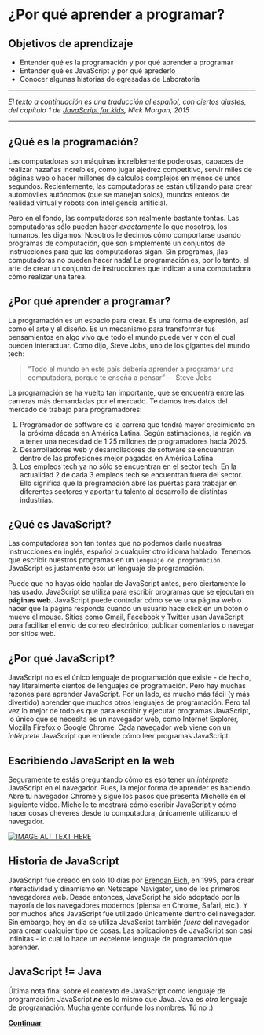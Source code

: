 # ¿Por qué aprender a programar?
## Objetivos de aprendizaje
- Entender qué es la programación y por qué aprender a programar
- Entender qué es JavaScript y por qué aprederlo
- Conocer algunas historias de egresadas de Laboratoria

***
_El texto a continuación es una traducción al español, con ciertos ajustes, del capítulo 1 de [JavaScript for kids](http://pepa.holla.cz/wp-content/uploads/2015/11/JavaScript-for-Kids.pdf), Nick Morgan, 2015_
***

## ¿Qué es la programación?
Las computadoras son máquinas increíblemente poderosas, capaces de realizar hazañas increíbles, como jugar ajedrez competitivo, servir miles de páginas web o hacer millones de cálculos complejos en menos de unos segundos. Reciéntemente, las computadoras se están utilizando para crear automóviles autónomos (que se manejan solos), mundos enteros de realidad virtual y robots con inteligencia artificial.

Pero en el fondo, las computadoras son realmente bastante tontas. Las computadoras sólo pueden hacer _exactamente_ lo que nosotros, los humanos, les digamos. Nosotros le decimos cómo comportarse usando programas de computación, que son simplemente un conjuntos de instrucciones para que las computadoras sigan. Sin programas, ¡las computadoras no pueden hacer nada! La programación es, por lo tanto, el arte de crear un conjunto de instrucciones que indican a una computadora cómo realizar una tarea.

## ¿Por qué aprender a programar?
La programación es un espacio para crear. Es una forma de expresión, así como el arte y el diseño. Es un mecanismo para transformar tus pensamientos en algo vivo que todo el mundo puede ver y con el cual pueden interactuar. Como dijo, Steve Jobs, uno de los gigantes del mundo tech:

> “Todo el mundo en este país debería aprender a programar una computadora, porque te enseña a pensar”
— Steve Jobs

La programación se ha vuelto tan importante, que se encuentra entre las carreras más demandadas por el mercado. Te damos tres datos del mercado de trabajo para programadores:

  1. Programador de software es la carrera que tendrá mayor crecimiento en la próxima década en América Latina. Según estimaciones, la región va a tener una necesidad de 1.25 millones de programadores hacia 2025.
  2. Desarrolladores web y desarrolladores de software se encuentran dentro de las profesiones mejor pagadas en América Latina.
  3. Los empleos tech ya no sólo se encuentran en el sector tech. En la actualidad 2 de cada 3 empleos tech se encuentran fuera del sector. Ello significa que la programación abre las puertas para trabajar en diferentes sectores y aportar tu talento al desarrollo de distintas industrias.

## ¿Qué es JavaScript?
Las computadoras son tan tontas que no podemos darle nuestras instrucciones en inglés, español o cualquier otro idioma hablado. Tenemos que escribir nuestros programas en un `lenguaje de programación`. JavaScript es justamente eso: un lenguaje de programación.

Puede que no hayas oído hablar de JavaScript antes, pero ciertamente lo has usado. JavaScript se utiliza para escribir programas que se ejecutan en **páginas web**. JavaScript puede controlar cómo se ve una página web o hacer que la página responda cuando un usuario hace click en un botón o mueve el mouse. Sitios como Gmail, Facebook y Twitter usan JavaScript para facilitar el envío de correo electrónico, publicar comentarios o navegar por sitios web.

## ¿Por qué JavaScript?
JavaScript no es el único lenguaje de programación que existe - de hecho, hay literalmente cientos de lenguajes de programación. Pero hay muchas razones para aprender JavaScript. Por un lado, es mucho más fácil (y más divertido) aprender que muchos otros lenguajes de programación. Pero tal vez lo mejor de todo es que para escribir y ejecutar programas JavaScript, lo único que se necesita es un navegador web, como Internet Explorer, Mozilla Firefox o Google Chrome. Cada navegador web viene con un _intérprete_ JavaScript que entiende cómo leer programas JavaScript.

## Escribiendo JavaScript en la web
Seguramente te estás preguntando cómo es eso tener un _intérprete_ JavaScript en el navegador. Pues, la mejor forma de aprender es haciendo. Abre tu navegador Chrome y sigue los pasos que presenta Michelle en el siguiente video. Michelle te mostrará cómo escribir JavaScript y cómo hacer cosas chéveres desde tu computadora, únicamente utilizando el navegador.

[![IMAGE ALT TEXT HERE](https://img.youtube.com/vi/TePHiOKb72k/0.jpg)](https://www.youtube.com/watch?v=TePHiOKb72k)

## Historia de JavaScript
JavaScript fue creado en solo 10 días por [Brendan Eich](https://en.wikipedia.org/wiki/Brendan_Eich), en 1995, para crear interactividad y dinamismo en Netscape Navigator, uno de los primeros navegadores web. Desde entonces, JavaScript ha sido adoptado por la mayoría de los navegadores modernos (piensa en Chrome, Safari, etc.). Y por muchos años JavaScript fue utilizado únicamente dentro del navegador. Sin embargo, hoy en día se utiliza JavaScript también _fuera_ del navegador para crear cualquier tipo de cosas. Las aplicaciones de JavaScript son casi infinitas - lo cual lo hace un excelente lenguaje de programación que aprender.

## JavaScript != Java
Última nota final sobre el contexto de JavaScript como lenguaje de programación: JavaScript _**no**_ es lo mismo que Java. Java es _otro_ lenguaje de programación. Mucha gente confunde los nombres. Tú no :)

**[Continuar](02-growth-mindset.md)**
